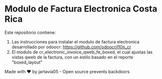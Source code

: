 # Modulo de Factura Electronica Costa Rica
Este repositorio contiene:
1. Las instrucciones para instalar el modulo de factura electronica desarrollado por odoocr: https://github.com/odoocr/l10n_cr
2. El modulo de cr_electronic_invoice_qweb_fe_boxed, el cual ajustas las vistas qweb de la factura, con un estilo basado en el reporte "boxed_layout"


Made with ❤ by jartavia05 - 
Open source prevents backdoors
